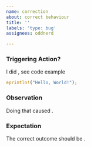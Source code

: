 ```yaml
---
name: correction
about: correct behaviour
title: ''
labels: 'type: bug'
assignees: oddnerd

---
```


### Triggering Action?

I did <action>, see code example

```rust
eprintln!("Hello, World!");
```

### Observation

Doing that caused <behaviour>.

### Expectation

The correct outcome should be <behaviour>.
